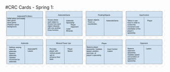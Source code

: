 #CRC Cards - Spring 1:
![CRC Cards](https://github.com/ecs160ss12019/Foosummer/blob/master/CRCcardsSprint1.png) 
